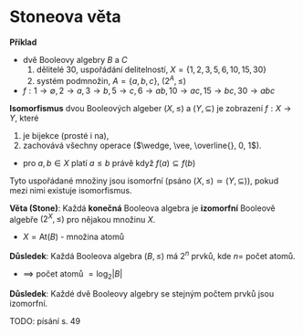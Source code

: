 # Stoneova věta

**Příklad**
- dvě Booleovy algebry $B$ a $C$
	1. dělitelé 30, uspořádání delitelností, $X = \{ 1, 2, 3, 5, 6, 10, 15, 30 \}$
	2. systém podmnožin, $A = \{a, b, c\}$, $(2^A, \leq)$
- $f: 1 \to \emptyset, 2 \to a, 3 \to b, 5 \to c, 6 \to ab, 10 \to ac, 15 \to bc, 30 \to abc$

**Isomorfismus** dvou Booleových algeber $(X, \leq)$ a $(Y, \subseteq)$ je zobrazení $f: X \to Y$, které
1. je bijekce (prosté i na),
2. zachovává všechny operace ($\wedge, \vee, \overline{}, 0, 1$).

- pro $a, b \in X$ platí $a \leq b$ právě když $f(a) \subseteq f(b)$

Tyto uspořádané množiny jsou isomorfní (psáno $(X, \leq) \simeq (Y, \subseteq)$), pokud mezi nimi existuje isomorfismus.

**Věta (Stone)**: Každá **konečná** Booleova algebra je **izomorfní** Booleově algebře $(2^X, \leq)$ pro nějakou množinu $X$.
- $X = \text{At}(B)$ - množina atomů

**Důsledek**: Každá Booleova algebra $(B, \leq)$ má $2^n$ prvků, kde $n =$ počet atomů.
- $\implies$ počet atomů $= \log_{2}\vert B\vert$

**Důsledek**: Každé dvě Booleovy algebry se stejným počtem prvků jsou izomorfní.

TODO: písání s. 49